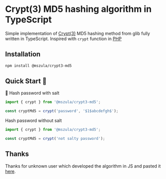 # Crypt(3) MD5 hashing algorithm in TypeScript

Simple implementation of [Crypt(3)](https://man7.org/linux/man-pages/man3/crypt.3.html) MD5 hashing method from glib fully written in TypeScript.
Inspired with `crypt` function in [PHP](https://www.php.net/manual/en/function.crypt.php)

## Installation

```sh
npm install @mszula/crypt3-md5
```

## Quick Start 🚀

🧂 Hash password with salt

```ts
import { crypt } from '@mszula/crypt3-md5';

const cryptMd5 = crypt('password', '$1$abcdefgh$');
```

Hash password without salt

```ts
import { crypt } from '@mszula/crypt3-md5';

const cryptMd5 = crypt('not salty password');
```

## Thanks

Thanks for unknown user which developed the algorithm in JS and pasted it [here](https://pastebin.com/V4R5r9pi).
